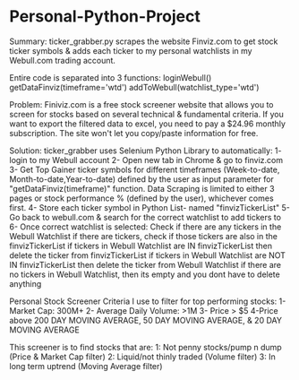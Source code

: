 # Personal-Python-Project
Summary: ticker_grabber.py scrapes the website Finviz.com to get stock ticker symbols & adds each ticker to my personal watchlists in my Webull.com trading account.

Entire code is separated into 3 functions:
loginWebull()
getDataFinviz(timeframe='wtd')
addToWebull(watchlist_type='wtd')

Problem: Finiviz.com is a free stock screener website that allows you to screen for stocks based on several technical & fundamental criteria. If you want to export the filtered data to excel, you need to pay a $24.96 monthly subscription. The site won't let you copy/paste information for free.

Solution: ticker_grabber uses Selenium Python Library to automatically:
1- login to my Webull account
2- Open new tab in Chrome & go to finviz.com
3- Get Top Gainer ticker symbols for different timeframes (Week-to-date, Month-to-date,Year-to-date) defined by the user as input parameter for "getDataFinviz(timeframe)" function. 
    Data Scraping is limited to either 3 pages or stock performance % (defined by the user), whichever comes first. 
4- Store each ticker symbol in Python List- named "finvizTickerList"
5- Go back to webull.com & search for the correct watchlist to add tickers to
6- Once correct watchlist is selected:
   Check if there are any tickers in the Webull Watchlist
     if there are tickers, check if those tickers are also in the finvizTickerList
       if tickers in Webull Watchlist are IN finvizTickerList then delete the ticker from finvizTickerList
       if tickers in Webull Watchlist are NOT IN finvizTickerList then delete the ticker from Webull Watchlist
     if there are no tickers in Webull Watchlist, then its empty and you dont have to delete anything

Personal Stock Screener Criteria I use to filter for top performing stocks:
1- Market Cap: 300M+
2- Average Daily Volume: >1M
3- Price > $5
4-Price above 200 DAY MOVING AVERAGE, 50 DAY MOVING AVERAGE, & 20 DAY MOVING AVERAGE

This screener is to find stocks that are:
1: Not penny stocks/pump n dump  (Price & Market Cap filter) 
2: Liquid/not thinly traded      (Volume filter)
3: In long term uptrend          (Moving Average filter) 



